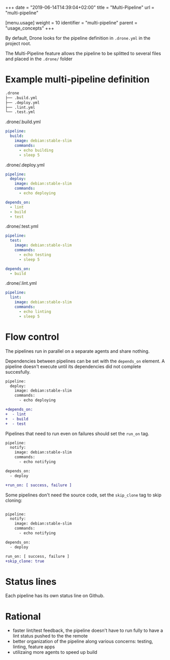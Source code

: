 +++
date = "2019-06-14T14:39:04+02:00"
title = "Multi-Pipeline"
url = "multi-pipeline"

[menu.usage]
  weight = 10
  identifier = "multi-pipeline"
  parent = "usage_concepts"
+++

By default, Drone looks for the pipeline definition in `.drone.yml` in the project root.

The Multi-Pipeline feature allows the pipeline to be splitted to several files and placed in the `.drone/` folder

# Example multi-pipeline definition

```bash
.drone
├── .build.yml
├── .deploy.yml
├── .lint.yml
└── .test.yml
```

.drone/.build.yml
```yaml
pipeline:
  build:
    image: debian:stable-slim
    commands:
      - echo building
      - sleep 5
```

.drone/.deploy.yml
```yaml
pipeline:
  deploy:
    image: debian:stable-slim
    commands:
      - echo deploying

depends_on:
  - lint
  - build
  - test
```

.drone/.test.yml
```yaml
pipeline:
  test:
    image: debian:stable-slim
    commands:
      - echo testing
      - sleep 5

depends_on:
  - build
```

.drone/.lint.yml
```yaml
pipeline:
  lint:
    image: debian:stable-slim
    commands:
      - echo linting
      - sleep 5
```

# Flow control

The pipelines run in parallel on a separate agents and share nothing.

Dependencies between pipelines can be set with the `depends_on` element. A pipeline doesn't execute until its dependencies did not complete succesfully.

```diff
pipeline:
  deploy:
    image: debian:stable-slim
    commands:
      - echo deploying

+depends_on:
+  - lint
+  - build
+  - test
```

Pipelines that need to run even on failures should set the `run_on` tag.

```diff
pipeline:
  notify:
    image: debian:stable-slim
    commands:
      - echo notifying

depends_on:
  - deploy

+run_on: [ success, failure ]
```

Some pipelines don't need the source code, set the `skip_clone` tag to skip cloning:

```diff

pipeline:
  notify:
    image: debian:stable-slim
    commands:
      - echo notifying

depends_on:
  - deploy

run_on: [ success, failure ]
+skip_clone: true
```

# Status lines

Each pipeline has its own status line on Github.

# Rational

- faster lint/test feedback, the pipeline doesn't have to run fully to have a lint status pushed to the the remote
- better organization of the pipeline along various concerns: testing, linting, feature apps
- utilizaing more agents to speed up build
